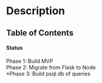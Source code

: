 # Description
## Table of Contents
#### Status
Phase 1: Build MVP\
Phase 2: Migrate from Flask to Node\
*Phase 3: Build psql db of queries 
